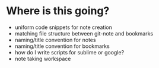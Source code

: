 # Where is this going?

* uniform code snippets for note creation
* matching file structure between git-note and bookmarks
* naming/title convention for notes
* naming/title convention for bookmarks
* how do I write scripts for sublime or google?
* note taking workspace